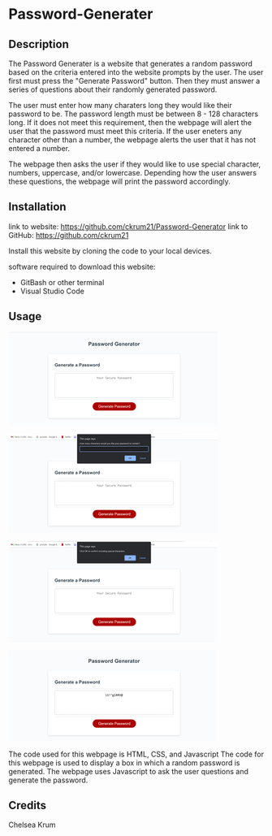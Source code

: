 # Password-Generater

## Description
The Password Generater is a website that generates a random password based on the criteria entered into the website prompts by the user. The user first must press the "Generate Password" button. Then they must answer a series of questions about their randomly generated password.

 The user must enter how many charaters long they would like their password to be. The password length must be between 8 - 128 characters long. If it does not meet this requirement, then the webpage will alert the user that the password must meet this criteria. If the user eneters any character other than a number, the webpage alerts the user that it has not entered a number. 

 The webpage then asks the user if they would like to use special character, numbers, uppercase, and/or lowercase. Depending how the user answers these questions, the webpage will print the password accordingly. 

## Installation
link to website: https://github.com/ckrum21/Password-Generator 
link to GitHub: https://github.com/ckrum21 

Install this website by cloning the code to your local devices.

software required to download this website:
* GitBash or other terminal
* Visual Studio Code

## Usage

![](./assets/images/Picture1.jpg)

![](./assets/images/Picture2.jpg)

![](./assets/images/Picture3.jpg)

![](./assets/images/Picture4.jpg)

The code used for this webpage is HTML, CSS, and Javascript
The code for this webpage is used to display a box in which a random password is generated. The webpage uses Javascript to ask the user questions and generate the password.

## Credits

Chelsea Krum 